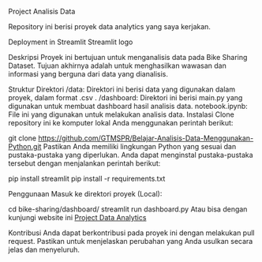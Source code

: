 Project Analisis Data

Repository ini berisi proyek data analytics yang saya kerjakan. 

Deployment in Streamlit Streamlit logo

Deskripsi
Proyek ini bertujuan untuk menganalisis data pada Bike Sharing Dataset. Tujuan akhirnya adalah untuk menghasilkan wawasan dan informasi yang berguna dari data yang dianalisis.

Struktur Direktori
/data: Direktori ini berisi data yang digunakan dalam proyek, dalam format .csv .
/dashboard: Direktori ini berisi main.py yang digunakan untuk membuat dashboard hasil analisis data.
notebook.ipynb: File ini yang digunakan untuk melakukan analisis data.
Instalasi
Clone repository ini ke komputer lokal Anda menggunakan perintah berikut:

git clone https://github.com/GTMSPR/Belajar-Analisis-Data-Menggunakan-Python.git
Pastikan Anda memiliki lingkungan Python yang sesuai dan pustaka-pustaka yang diperlukan. Anda dapat menginstal pustaka-pustaka tersebut dengan menjalankan perintah berikut:

pip install streamlit
pip install -r requirements.txt

Penggunaan
Masuk ke direktori proyek (Local):

cd bike-sharing/dashboard/
streamlit run dashboard.py
Atau bisa dengan kunjungi website ini [Project Data Analytics]()

Kontribusi
Anda dapat berkontribusi pada proyek ini dengan melakukan pull request. Pastikan untuk menjelaskan perubahan yang Anda usulkan secara jelas dan menyeluruh.

